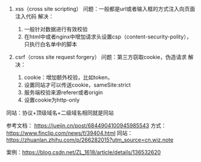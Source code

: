 1. xss（cross site scripting）
问题：一般都是url或者输入框的方式注入向页面注入代码
解决：
   1. 一般针对数据进行有效校验
   2. 在html中或者nginx中增加请求头设置csp（content-security-polity），只执行白名单中的脚本
   
   <!-- csp参考文档：https://blog.csdn.net/qq_32247819/article/details/124446652 -->
   <!-- https://zhuanlan.zhihu.com/p/26177815 -->

1. csrf（cross site request forgery）
   问题：第三方窃取cookie，伪造请求
   解决：
   1. cookie：增加额外校验，比如token，
   2. 设置同站才可以传送cookie，sameSite:strict
   3. 服务端校验来源referer或者origin
   4. 设置cookie为http-only


同站：协议+顶级域名+二级域名相同就是同站

参考文档：
https://juejin.cn/post/6844904100945985543
方式：https://www.finclip.com/news/f/39404.html
同站：https://zhuanlan.zhihu.com/p/266282015?utm_source=cn.wiz.note


案例：https://blog.csdn.net/ZL_1618/article/details/136532620

